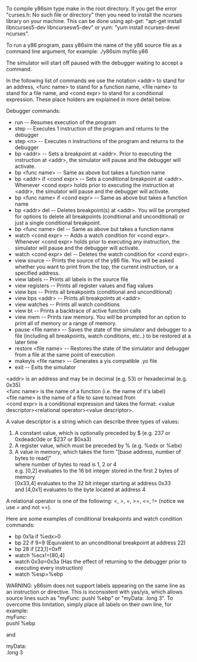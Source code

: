 To compile y86sim type make in the root directory. If you get the error "curses.h: No such file or directory" then you need to install the ncurses library on your machine. This can be done using apt-get: "apt-get install libncurses5-dev libncursesw5-dev" or yum: "yum install ncurses-devel ncurses".

To run a y86 program, pass y86sim the name of the y86 source file as a command line argument, for example: ./y86sim myfile.y86

The simulator will start off paused with the debugger waiting to accept a command.

In the following list of commands we use the notation \<addr\> to stand for an address, \<func name\> to stand for a function name, \<file name\> to stand for a file name, and \<cond expr\> to stand for a conditional expression. These place holders are explained in more detail below.

Debugger commands:
 * run -- Resumes execution of the program
 * step -- Executes 1 instruction of the program and returns to the debugger
 * step \<n\> -- Executes n instructions of the program and returns to the debugger
 * bp \<addr\> -- Sets a breakpoint at \<addr\>. Prior to executing the instruction at \<addr\>, the simulator will pause and the debugger will activate.
 * bp \<func name\> -- Same as above but takes a function name
 * bp \<addr\> if \<cond expr\> -- Sets a conditional breakpoint at \<addr\>. Whenever \<cond expr\> holds prior to executing the instruction at \<addr\>, the simulator will pause and the debugger will activate.
 * bp \<func name\> if \<cond expr\> -- Same as above but takes a function name
 * bp \<addr\> del -- Deletes breakpoint(s) at \<addr\>. You will be prompted for options to delete all breakpoints (conditional and unconditional) or just a single conditional breakpoint.
 * bp \<func name\> del -- Same as above but takes a function name
 * watch \<cond expr\> -- Adds a watch condition for \<cond expr\>. Whenever \<cond expr\> holds prior to executing any instruction, the simulator will pause and the debugger will activate.
 * watch \<cond expr\> del -- Deletes the watch condition for \<cond expr\>. 
 * view source -- Prints the source of the y86 file. You will be asked whether you want to print from the top, the current instruction, or a specified address.
 * view labels -- Prints all labels in the source file
 * view registers -- Prints all register values and flag values
 * view bps -- Prints all breakpoints (conditional and unconditional)
 * view bps \<addr\> -- Prints all breakpoints at \<addr\>
 * view watches -- Prints all watch conditions
 * view bt -- Prints a backtrace of active function calls
 * view mem -- Prints raw memory. You will be prompted for an option to print all of memory or a range of memory.
 * pause \<file name\> -- Saves the state of the simulator and debugger to a file (including all breakpoints, watch conditions, etc..) to be restored at a later time
 * restore \<file name\> -- Restores the state of the simulator and debugger from a file at the same point of execution
 * makeyis \<file name\> -- Generates a yis compatible .yo file
 * exit -- Exits the simulator

\<addr\> is an address and may be in decimal (e.g. 53) or hexadecimal (e.g. 0x35)  
\<func name\> is the name of a function (i.e. the name of it's label)  
\<file name\> is the name of a file to save to/read from  
\<cond expr\> is a conditional expression and takes the format: \<value descriptor\>\<relational operator\>\<value descriptor\>.  

A value descriptor is a string which can describe three types of values:
 1. A constant value, which is optionally preceded by $ (e.g. 237 or 0xdeadc0de or $237 or $0xa3)
 2. A register value, which must be preceded by % (e.g. %edx or %ebx)
 3. A value in memory, which takes the form "[base address, number of bytes to read]"  
         where number of bytes to read is 1, 2 or 4  
	 e.g. [0,2] evaluates to the 16 bit integer stored in the first 2 bytes of memory  
	      [0x33,4] evaluates to the 32 bit integer starting at address 0x33  
          and [4,0x1] evaluates to the byte located at address 4  

A relational operator is one of the following: \<, \>, =, \>=, \<=, != (notice we use = and not ==).

Here are some examples of conditional breakpoints and watch condition commands:
 - bp 0x1a if %edx\>0
 - bp 22 if 9=9 (Equivalent to an unconditional breakpoint at address 22)
 - bp 28 if [23,1]=0xff
 - watch %ecx!=[80,4]
 - watch $0x3a=$0x3a (Has the effect of returning to the debugger prior to executing every instruction)
 - watch %esp=%ebp

WARNING: y86sim does not support labels appearing on the same line as an instruction or directive. This is inconsistent with yas/yis, which allows source lines such as "myFunc: pushl %ebp" or "myData: .long 3". To overcome this limitation, simply place all labels on their own line, for example:  
myFunc:  
  pushl %ebp  

and

myData:  
  .long 3  
